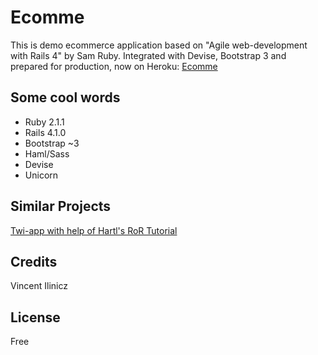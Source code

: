 Ecomme
=========

This is demo ecommerce application based on "Agile web-development with Rails 4" by Sam Ruby. Integrated with Devise, Bootstrap 3 and prepared for production, now on Heroku: [Ecomme](http://ecomme.herokuapp.com)

Some cool words
---

- Ruby 2.1.1
- Rails 4.1.0
- Bootstrap ~3
- Haml/Sass
- Devise
- Unicorn



Similar Projects
-

[Twi-app with help of Hartl's RoR Tutorial](https://github.com/Ilinicz/twi_app)


Credits
--

Vincent Ilinicz

License
--

Free
